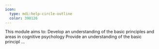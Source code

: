 ```yaml
---
icon:
  type: mdi:help-circle-outline
  color: 398126
---
```


This module aims to: Develop an understanding of the basic principles and areas in cognitive psychology Provide an understanding of the basic principl ... 
